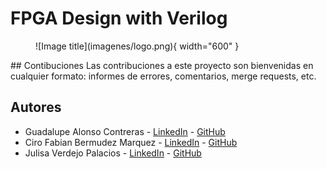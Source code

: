 # FPGA Design with Verilog

<figure markdown>
  ![Image title](imagenes/logo.png){ width="600" }
</figure>
## Contibuciones
Las contribuciones a este proyecto son bienvenidas en cualquier formato: informes de errores, comentarios, merge requests, etc.

## Autores
- Guadalupe Alonso Contreras - [LinkedIn](https://www.linkedin.com/in/guadalupe-alonso-b099811ab/) - [GitHub](https://github.com/GuadalupeAlonso)
- Ciro Fabian Bermudez Marquez - [LinkedIn](https://www.linkedin.com/in/ciro-fabian-bermudez-marquez-a93096227/) - [GitHub](https://github.com/cirofabianbermudez)
- Julisa Verdejo Palacios - [LinkedIn](https://www.linkedin.com/in/julisa-verdejo-palacios-18291b229/) - [GitHub](https://github.com/julisaverdejo)
